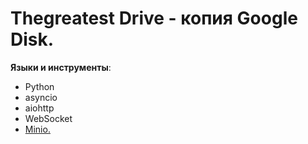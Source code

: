 # Thegreatest Drive - копия Google Disk.

__Языки и инструменты__:
- Python
- asyncio
- aiohttp
- WebSocket
- <a href="https://min.io/" target="_blank" rel="noreferrer">Minio.</a>
